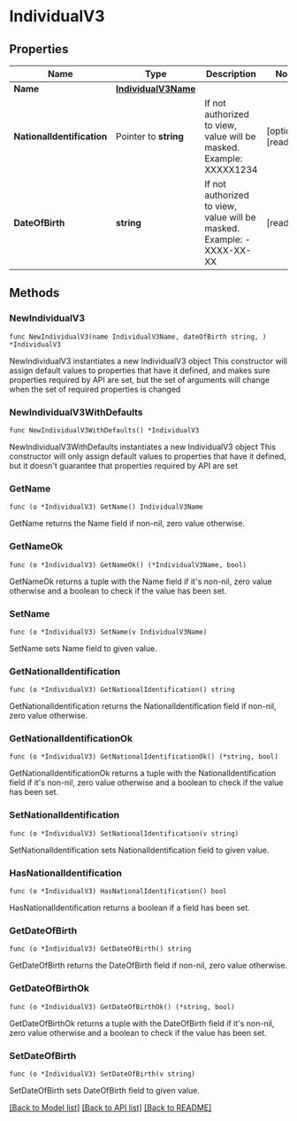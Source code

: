 # IndividualV3

## Properties

Name | Type | Description | Notes
------------ | ------------- | ------------- | -------------
**Name** | [**IndividualV3Name**](IndividualV3Name.md) |  | 
**NationalIdentification** | Pointer to **string** | If not authorized to view, value will be masked. Example: XXXXX1234 | [optional] [readonly] 
**DateOfBirth** | **string** | If not authorized to view, value will be masked. Example: - XXXX-XX-XX | [readonly] 

## Methods

### NewIndividualV3

`func NewIndividualV3(name IndividualV3Name, dateOfBirth string, ) *IndividualV3`

NewIndividualV3 instantiates a new IndividualV3 object
This constructor will assign default values to properties that have it defined,
and makes sure properties required by API are set, but the set of arguments
will change when the set of required properties is changed

### NewIndividualV3WithDefaults

`func NewIndividualV3WithDefaults() *IndividualV3`

NewIndividualV3WithDefaults instantiates a new IndividualV3 object
This constructor will only assign default values to properties that have it defined,
but it doesn't guarantee that properties required by API are set

### GetName

`func (o *IndividualV3) GetName() IndividualV3Name`

GetName returns the Name field if non-nil, zero value otherwise.

### GetNameOk

`func (o *IndividualV3) GetNameOk() (*IndividualV3Name, bool)`

GetNameOk returns a tuple with the Name field if it's non-nil, zero value otherwise
and a boolean to check if the value has been set.

### SetName

`func (o *IndividualV3) SetName(v IndividualV3Name)`

SetName sets Name field to given value.


### GetNationalIdentification

`func (o *IndividualV3) GetNationalIdentification() string`

GetNationalIdentification returns the NationalIdentification field if non-nil, zero value otherwise.

### GetNationalIdentificationOk

`func (o *IndividualV3) GetNationalIdentificationOk() (*string, bool)`

GetNationalIdentificationOk returns a tuple with the NationalIdentification field if it's non-nil, zero value otherwise
and a boolean to check if the value has been set.

### SetNationalIdentification

`func (o *IndividualV3) SetNationalIdentification(v string)`

SetNationalIdentification sets NationalIdentification field to given value.

### HasNationalIdentification

`func (o *IndividualV3) HasNationalIdentification() bool`

HasNationalIdentification returns a boolean if a field has been set.

### GetDateOfBirth

`func (o *IndividualV3) GetDateOfBirth() string`

GetDateOfBirth returns the DateOfBirth field if non-nil, zero value otherwise.

### GetDateOfBirthOk

`func (o *IndividualV3) GetDateOfBirthOk() (*string, bool)`

GetDateOfBirthOk returns a tuple with the DateOfBirth field if it's non-nil, zero value otherwise
and a boolean to check if the value has been set.

### SetDateOfBirth

`func (o *IndividualV3) SetDateOfBirth(v string)`

SetDateOfBirth sets DateOfBirth field to given value.



[[Back to Model list]](../README.md#documentation-for-models) [[Back to API list]](../README.md#documentation-for-api-endpoints) [[Back to README]](../README.md)


